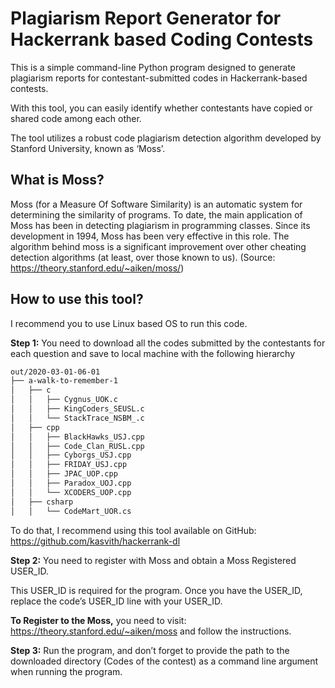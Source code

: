 # Plagiarism Report Generator for Hackerrank based Coding Contests

This is a simple command-line Python program designed to generate plagiarism reports for contestant-submitted codes in Hackerrank-based contests.

With this tool, you can easily identify whether contestants have copied or shared code among each other.

The tool utilizes a robust code plagiarism detection algorithm developed by Stanford University, known as ‘Moss’.

## What is Moss?

Moss (for a Measure Of Software Similarity) is an automatic system for determining the similarity of programs. To date, the main application of Moss has been in detecting plagiarism in programming classes. Since its development in 1994, Moss has been very effective in this role. The algorithm behind moss is a significant improvement over other cheating detection algorithms (at least, over those known to us).
(Source: https://theory.stanford.edu/~aiken/moss/)

## How to use this tool?

I recommend you to use Linux based OS to run this code. 

**Step 1:** You need to download all the codes submitted by the contestants for each question and save to local machine with the following hierarchy

```bash
out/2020-03-01-06-01
├── a-walk-to-remember-1
│   ├── c
│   │   ├── Cygnus_UOK.c
│   │   ├── KingCoders_SEUSL.c
│   │   └── StackTrace_NSBM_.c
│   ├── cpp
│   │   ├── BlackHawks_USJ.cpp
│   │   ├── Code_Clan_RUSL.cpp
│   │   ├── Cyborgs_USJ.cpp
│   │   ├── FRIDAY_USJ.cpp
│   │   ├── JPAC_UOP.cpp
│   │   ├── Paradox_UOJ.cpp
│   │   └── XCODERS_UOP.cpp
│   ├── csharp
│   │   └── CodeMart_UOR.cs
```

To do that, I recommend using this tool available on GitHub: https://github.com/kasvith/hackerrank-dl

**Step 2:** You need to register with Moss and obtain a Moss Registered USER_ID.

This USER_ID is required for the program. Once you have the USER_ID, replace the code’s USER_ID line with your USER_ID.

**To Register to the Moss,**
you need to visit: https://theory.stanford.edu/~aiken/moss and follow the instructions. 

**Step 3:** Run the program, and don’t forget to provide the path to the downloaded directory (Codes of the contest) as a command line argument when running the program.



